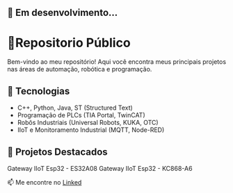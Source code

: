 ## 🔧 Em desenvolvimento...

# 🚀Repositorio Público 

Bem-vindo ao meu repositório! Aqui você encontra meus principais projetos nas áreas de automação, robótica e programação.  

## 🔧 Tecnologias  
- C++, Python, Java, ST (Structured Text)  
- Programação de PLCs (TIA Portal, TwinCAT)  
- Robôs Industriais (Universal Robots, KUKA, OTC)  
- IIoT e Monitoramento Industrial (MQTT, Node-RED)  

## 🌟 Projetos Destacados 
Gateway IIoT Esp32 - ES32A08
Gateway IIoT Esp32 - KC868-A6

📫 Me encontre no [Linked ](https://www.linkedin.com/in/vitor-lucas-zulian/)
